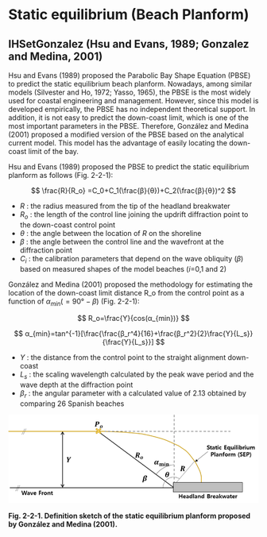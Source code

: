 # Static equilibrium (Beach Planform)

## IHSetGonzalez (Hsu and Evans, 1989; Gonzalez and Medina, 2001)

Hsu and Evans (1989) proposed the Parabolic Bay Shape Equation (PBSE) to predict the static equilibrium beach planform. Nowadays, among similar models (Silvester and Ho, 1972; Yasso, 1965), the PBSE is the most widely used for coastal engineering and management. However, since this model is developed empirically, the PBSE has no independent theoretical support. In addition, it is not easy to predict the down-coast limit, which is one of the most important parameters in the PBSE. Therefore, González and Medina (2001) proposed a modified version of the PBSE based on the analytical current model. This model has the advantage of easily locating the down-coast limit of the bay.

Hsu and Evans (1989) proposed the PBSE to predict the static equilibrium planform as follows (Fig. 2-2-1):

$$
\frac{R}{R_o} =C_0+C_1(\frac{β}{θ})+C_2(\frac{β}{θ})^2
$$

- $R$ : the radius measured from the tip of the headland breakwater
- $R_o$ : the length of the control line joining the updrift diffraction point to the down-coast control point
- $θ$ : the angle between the location of $R$ on the shoreline 
- $β$ : the angle between the control line and the wavefront at the diffraction point
- $C_i$ : the calibration parameters that depend on the wave obliquity ($β$) based on measured shapes of the model beaches ($i$=0,1 and 2)

González and Medina (2001) proposed the methodology for estimating the location of the down-coast limit distance R_o from the control point as a function of $α_{min}(=90°-β)$ (Fig. 2-2-1):

$$
R_o=\frac{Y}{cos⁡(α_{min})}
$$

$$
α_{min}=tan^{-1}⁡[\frac{\frac{β_r^4}{16}+\frac{β_r^2}{2}\frac{Y}{L_s}}{\frac{Y}{L_s}}]
$$

- $Y$ : the distance from the control point to the straight alignment down-coast
- $L_s$ : the scaling wavelength calculated by the peak wave period and the wave depth at the diffraction point
- $β_r$ : the angular parameter with a calculated value of 2.13 obtained by comparing 26 Spanish beaches

![Fig. 2_2_1](images/Figure2_2_1.png)

**Fig. 2-2-1. Definition sketch of the static equilibrium planform proposed by González and Medina (2001).**